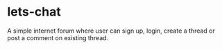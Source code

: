 # lets-chat
A simple internet forum where user can sign up, login, create a thread or post a comment on existing thread.
